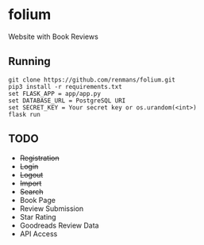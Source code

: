 # folium
Website with Book Reviews

## Running
```
git clone https://github.com/renmans/folium.git
pip3 install -r requirements.txt
set FLASK_APP = app/app.py
set DATABASE_URL = PostgreSQL URI
set SECRET_KEY = Your secret key or os.urandom(<int>)
flask run
```

## TODO
* ~~Registration~~
* ~~Login~~
* ~~Logout~~
* ~~Import~~
* ~~Search~~
* Book Page
* Review Submission
* Star Rating
* Goodreads Review Data
* API Access
